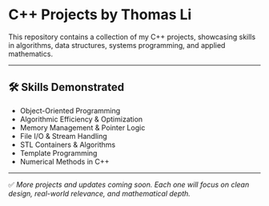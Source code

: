 # C++ Projects by Thomas Li

This repository contains a collection of my C++ projects, showcasing skills in algorithms, data structures, systems programming, and applied mathematics.

---
## 🛠️ Skills Demonstrated

- Object-Oriented Programming  
- Algorithmic Efficiency & Optimization  
- Memory Management & Pointer Logic  
- File I/O & Stream Handling  
- STL Containers & Algorithms  
- Template Programming  
- Numerical Methods in C++  

---

✅ *More projects and updates coming soon. Each one will focus on clean design, real-world relevance, and mathematical depth.*
